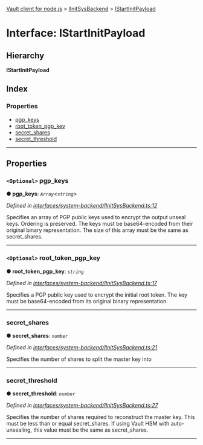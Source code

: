 [Vault client for node.js](../README.md) > [IInitSysBackend](../modules/iinitsysbackend.md) > [IStartInitPayload](../interfaces/iinitsysbackend.istartinitpayload.md)

# Interface: IStartInitPayload

## Hierarchy

**IStartInitPayload**

## Index

### Properties

* [pgp_keys](iinitsysbackend.istartinitpayload.md#pgp_keys)
* [root_token_pgp_key](iinitsysbackend.istartinitpayload.md#root_token_pgp_key)
* [secret_shares](iinitsysbackend.istartinitpayload.md#secret_shares)
* [secret_threshold](iinitsysbackend.istartinitpayload.md#secret_threshold)

---

## Properties

<a id="pgp_keys"></a>

### `<Optional>` pgp_keys

**● pgp_keys**: *`Array`<`string`>*

*Defined in [interfaces/system-backend/IInitSysBackend.ts:12](https://github.com/theogravity/vault-tacular/blob/cbfbab1/src/interfaces/system-backend/IInitSysBackend.ts#L12)*

Specifies an array of PGP public keys used to encrypt the output unseal keys. Ordering is preserved. The keys must be base64-encoded from their original binary representation. The size of this array must be the same as secret\_shares.

___
<a id="root_token_pgp_key"></a>

### `<Optional>` root_token_pgp_key

**● root_token_pgp_key**: *`string`*

*Defined in [interfaces/system-backend/IInitSysBackend.ts:17](https://github.com/theogravity/vault-tacular/blob/cbfbab1/src/interfaces/system-backend/IInitSysBackend.ts#L17)*

Specifies a PGP public key used to encrypt the initial root token. The key must be base64-encoded from its original binary representation.

___
<a id="secret_shares"></a>

###  secret_shares

**● secret_shares**: *`number`*

*Defined in [interfaces/system-backend/IInitSysBackend.ts:21](https://github.com/theogravity/vault-tacular/blob/cbfbab1/src/interfaces/system-backend/IInitSysBackend.ts#L21)*

Specifies the number of shares to split the master key into

___
<a id="secret_threshold"></a>

###  secret_threshold

**● secret_threshold**: *`number`*

*Defined in [interfaces/system-backend/IInitSysBackend.ts:27](https://github.com/theogravity/vault-tacular/blob/cbfbab1/src/interfaces/system-backend/IInitSysBackend.ts#L27)*

Specifies the number of shares required to reconstruct the master key. This must be less than or equal secret\_shares. If using Vault HSM with auto-unsealing, this value must be the same as secret\_shares.

___

